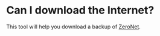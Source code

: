 # Can I download the Internet?

This tool will help you download a backup of [ZeroNet](https://github.com/HelloZeroNet/ZeroNet).